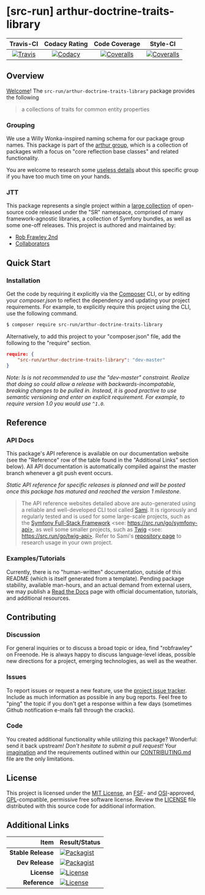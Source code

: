 
# [src-run] arthur-doctrine-traits-library

|       Travis-CI        |      Codacy Rating      |      Code Coverage      |        Style-CI         |
|:----------------------:|:-----------------------:|:-----------------------:|:-----------------------:|
| [![Travis](https://src.run/arthur-doctrine-traits-library/travis.svg)](https://src.run/arthur-doctrine-traits-library/travis) | [![Codacy](https://src.run/arthur-doctrine-traits-library/codacy.svg)](https://src.run/arthur-doctrine-traits-library/codacy) | [![Coveralls](https://src.run/arthur-doctrine-traits-library/coveralls.svg)](https://src.run/arthur-doctrine-traits-library/coveralls) | [![Coveralls](https://src.run/arthur-doctrine-traits-library/styleci.svg)](https://src.run/arthur-doctrine-traits-library/styleci) |


## Overview

[Welcome](https://src.run/go/readme_welcome)!
The `src-run/arthur-doctrine-traits-library` package provides the following

> a collections of traits for common entity properties

### Grouping

We use a Willy Wonka-inspired naming schema for our package group names. This package is part of the
[arthur group](https://src.run/arthur-doctrine-traits-library/group), which is a collection of packages with a focus
on "core reflection base classes" and related functionality.

You are welcome to research some [useless details](https://src.run/arthur-doctrine-traits-library/group_explanation)
about this specific group if you have too much time on your hands.

### JTT

This package represents a single project within a [large collection](https://src.run/go/explore) of open-source code
released under the "SR" namespace, comprised of many framework-agnostic libraries, a collection of Symfony bundles, as
well as some one-off releases. This project is authored and maintained by:

- [Rob Frawley 2nd](https://src.run/rmf)
- [Collaborators](https://src.run/arthur-doctrine-traits-library/github_collaborators)


## Quick Start

### Installation

Get the code by requiring it explicitly via the [Composer](https://getcomposer.com) CLI, or by editing your
*composer.json* to reflect the dependency and updating your project requirements. For example, to explicitly require
this project using the CLI, use the following command.

```bash
$ composer require src-run/arthur-doctrine-traits-library
```

Alternatively, to add this project to your "composer.json" file, add the following to the "require" section.

```json
require: {
	"src-run/arthur-doctrine-traits-library": "dev-master"
}
```

*Note: Is is not recommended to use the "dev-master" constraint. Realize that doing so could allow a release with
backwards-incompatable, breaking changes to be pulled in. Instead, it is good practive to use semantic versioning and
enter an explicit requirement. For example, to require version 1.0 you would use `^1.0`.*


## Reference

### API Docs

This package's API reference is available on our documentation website (see the "Reference" row of the table found in
the "Additional Links" section below). All API documentation is automatically compiled against the master branch
whenever a git push event occurs.

*Static API reference for specific releases is planned and will be posted once this package has matured and reached
the version 1 milestone*.

> The API reference websites detailed above are auto-generated using a reliable and well-developed CLI tool called
> [Sami](https://src.run/go/sami). It is rigorously and regularly tested and is used for some large-scale projects, such
> as the [Symfony Full-Stack Framework](https://src.run/go/symfony) <see: https://src.run/go/symfony-api>, as well some
> smaller projects, such as [Twig](https://src.run/go/sami-twig) <see: https://src.run/go/twig-api>. Refer to Sami's
> [repository page](https://src.run/go/sami) to research usage in your own project.

### Examples/Tutorials

Currently, there is no "human-written" documentation, outside of this README (which is itself generated from a
template). Pending package stability, available man-hours, and an actual demand from external users, we may publish
a [Read the Docs](https://src.run/go/rtd) page with official documentation, tutorials, and additional resources.


## Contributing

### Discussion

For general inquiries or to discuss a broad topic or idea, find "robfrawley" on Freenode. He is always happy to 
discuss language-level ideas, possible new directions for a project, emerging technologies, as well as the weather.

### Issues

To report issues or request a new feature, use the [project issue tracker](https://src.run/arthur-doctrine-traits-library/github_issues).
Include as much information as possible in any bug reports. Feel free to "ping" the topic if you don't get a response
within a few days (sometimes Github notification e-mails fall through the cracks).

### Code

You created additional functionality while utilizing this package? Wonderful: send it back upstream! *Don't hesitate to
submit a pull request!* Your [imagination](https://src.run/go/readme_imagination) and the requirements outlined within
our [CONTRIBUTING.md](https://src.run/arthur-doctrine-traits-library/contributing) file are the only limitations.


## License

This project is licensed under the [MIT License](https://src.run/go/mit), an [FSF](https://src.run/go/fsf)- and 
[OSI](https://src.run/go/osi)-approved, [GPL](https://src.run/go/gpl)-compatible, permissive free software license.
Review the [LICENSE](https://src.run/arthur-doctrine-traits-library/license) file distributed with this source code for additional
information.


## Additional Links

| Item               | Result/Status                                                                                                      |
|-------------------:|:-------------------------------------------------------------------------------------------------------------------|
| __Stable Release__ | [![Packagist](https://src.run/arthur-doctrine-traits-library/packagist.svg)](https://src.run/arthur-doctrine-traits-library/packagist)     |
| __Dev Release__    | [![Packagist](https://src.run/arthur-doctrine-traits-library/packagist_pre.svg)](https://src.run/arthur-doctrine-traits-library/packagist) |
| __License__        | [![License](https://src.run/arthur-doctrine-traits-library/license.svg)](https://src.run/arthur-doctrine-traits-library/license)           |
| __Reference__      | [![License](https://src.run/arthur-doctrine-traits-library/api.svg)](https://src.run/arthur-doctrine-traits-library/api)                   |


